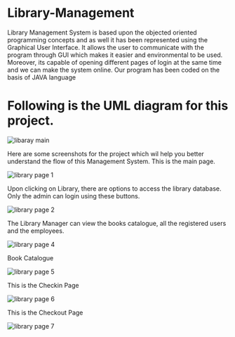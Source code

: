 # Library-Management
Library Management System is based upon the objected oriented programming concepts and as well it has been represented using the Graphical User Interface. It allows the user to communicate with the program through GUI which makes it easier and environmental to be used. Moreover, its capable of opening different pages of login at the same time and we can make the system online. Our program has been coded on the basis of JAVA language

# Following is the UML diagram for this project.
![libaray main](https://user-images.githubusercontent.com/60713786/84599850-82b96a80-ae8e-11ea-975d-8950b44a329a.png)



 Here are some screenshots for the project which wil help you better understand the flow of this Management System.
 This is the main page.
 
 
![library page 1](https://user-images.githubusercontent.com/60713786/84599889-beeccb00-ae8e-11ea-86e3-c43e4429cafc.png)



Upon clicking on Library, there are options to access the library database. Only the admin can login using these buttons.

![library page 2](https://user-images.githubusercontent.com/60713786/84599951-2c006080-ae8f-11ea-9f60-be334e6abfef.png)



The Library Manager can view the books catalogue, all the registered users and the employees.

![library page 4](https://user-images.githubusercontent.com/60713786/84599969-581be180-ae8f-11ea-94e4-7fca60670d28.png)



Book Catalogue

![library page 5](https://user-images.githubusercontent.com/60713786/84599977-6bc74800-ae8f-11ea-828b-1bfbd1ade0fb.png)



This is the Checkin Page

![library page 6](https://user-images.githubusercontent.com/60713786/84599989-92857e80-ae8f-11ea-9aaf-f28c6d4f7c60.png)



This is the Checkout Page

![library page 7](https://user-images.githubusercontent.com/60713786/84600001-a4ffb800-ae8f-11ea-9a3b-fc0eae6c1443.png)



